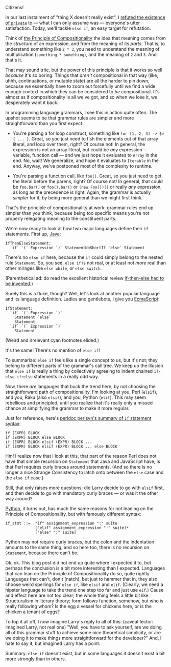 Citizens!

In our last instalment of "thing X doesn't really exist", I [refuted the existence of `private`](http://strangelyconsistent.org/blog/privacy-is-an-illusion-epoq-diary-009) to &mdash; what I can only assume was &mdash; everyone's utter satisfaction.
Today, we'll tackle `else if`, an easy target for refutation.

Think of [the Principle of Compositionality](https://plato.stanford.edu/entries/compositionality/) the idea that meaning comes from the _structure_ of an expression, and from the meaning of its _parts_.
That is, to understand something like `2 * 3`, you need to understand the meaning of multiplication (`something * something`), and the meaning of `2` and `3`.
And that's it.

That may sound trite, but the power of this principle is that it works so well _because_ it's so boring.
Things that _aren't_ compositional in that way (like, uhhh, continuations, or mutable state) are all the harder to pin down, because we essentially have to zoom out forcefully until we find a wide enough context in which they can be considered to _be_ compositional.
It's almost as if compositionality is all we've got, and so when we lose it, we desperately want it back.

In programming language grammars, I see this in action quite often.
The upshot seems to be that grammar rules are simpler and more straightforward than you first expect:

* You're parsing a for loop construct, something like `for [1, 2, 3] -> $e { ... }`. Great, so you just need to fish the elements out of that array literal, and loop over them, right? Of course not! In general, the expression is not an array literal, but could be _any_ expression &mdash; variable, function call &mdash; and we just hope it evaluates to `Array` in the end. No, wait! We generalize, and hope it evaluates to `Iterable` in the end. Anyway, we've postponed most of the complexity to runtime.

* You're parsing a function call, like `foo()`. Great, so you just need to get the literal before the parens, right? Of course not! In general, that could be `foo.bar()` or `foo().bar()` or `(new Foo())()` or really _any_ expression, as long as the precedence is right. Again, the grammar is actually _simpler_ for it, by being more general than we might first think.

That's the principle of compositionality at work: grammar rules end up simpler than you think, because being too specific means you're not properly relegating meaning to the constituent parts.

We're now ready to look at how two major languages define their `if` statements.
First up, [Java](https://docs.oracle.com/javase/specs/jls/se15/jls15.pdf):

<pre><code>IfThenElseStatement:
  `if` `(` Expression `)` StatementNoShortIf `else` Statement</code></pre>

There's no `else if` here, because the `if` could simply belong to the nested rule `Statement`.
So, you see, `else if` is not real, or at least not _more_ real than other mirages like `else while`, or `else switch`.

(Parenthetical ad: do read the excellent historical review [if-then-else had to be invented](https://github.com/ericfischer/if-then-else/blob/master/if-then-else.md).)

Surely this is a fluke, though?
Well, let's look at another popular language and its language definition.
Ladies and gentlebots, I give you [EcmaScript](https://262.ecma-international.org/11.0/#sec-if-statement):

<pre><code>IfStatement:
  `if` `(` Expression `)`
    Statement `else`
    Statement
  `if` `(` Expression `)`
    Statement
</code></pre>

(Weird and irrelevant cyan footnotes elided.)

It's the same!
There's no mention of `else if`!

To summarize: `else if` feels like a single concept to us, but it's not; they belong to different parts of the grammar's call tree.
We keep up the illusion that `else if` is really a thing by collectively agreeing to indent chained `if`-`else if`-`else` statements in a really odd way.

Now, there _are_ langauges that buck the trend here, by not choosing the straightforward path of compositionality.
I'm looking at you, Perl (`elsif`), and you, Raku (also `elsif`), and you, Python (`elif`).
This may seem rebellious and principled, until you realize that it's really only a missed chance at simplifying the grammar to make it more regular.

Just for reference, here's [perldoc perlsyn's summary of `if` statement syntax](https://perldoc.perl.org/perlsyn):

<pre><code>if (EXPR) BLOCK
if (EXPR) BLOCK else BLOCK
if (EXPR) BLOCK elsif (EXPR) BLOCK ...
if (EXPR) BLOCK elsif (EXPR) BLOCK ... else BLOCK</code></pre>

Hm! I realize now that I look at this, that part of the reason Perl does not have that simple recursion on `Statement` that Java and JavaScript have, is that Perl requires curly braces around statements. (And so there is no longer a nice Strange Consistency to latch onto between the `else` case and the `else if` case.)

Still, that only raises more questions: did Larry decide to go with `elsif` first, and then decide to go with mandatory curly braces &mdash; or was it the other way around?

[Python](https://docs.python.org/3/reference/compound_stmts.html#the-if-statement), it turns out, has much the same reasons for not leaning on the Principle of Compositionality, but with famously different syntax:

<pre><code>if_stmt ::=  "if" assignment_expression ":" suite
             ("elif" assignment_expression ":" suite)*
             ["else" ":" suite]</code></pre>

Python may not require curly braces, but the colon and the indentation amounts to the same thing, and so here too, there is no recursion on `Statement`, because there can't be.

Ok, ok.
This blog post did not end up quite where I expected it to, but perhaps the conclusion is a bit more interesting than I expected.
Languages that can lean on the Principle of Compositionality do so, quite rightly.
Languages that can't, don't (natch), but just to hammer that in, they also choose weird spellings for `else if`, like `elsif` and `elif`.
(Clearly, we need a hipster language to take the trend one step too far and just use `eif`.)
Cause and effect here are not too clear; the whole thing feels a little bit like Structuralism in literary theory; form follows function, somehow, but who is really following whom?
Is the egg a vessel for chickens here, or is the chicken a tenant of eggs?

To top it all off, I now imagine Larry's reply to all of this: (caveat lector: imagined Larry, not real one) "Well, you have to ask yourself, are we doing all of this grammar stuff to achieve some nice theoretical simplicity, or are we doing it to make things more straightforward for the developer?"
And, I hate to say it, but imagined Larry has a point.

Summary: `else if` doesn't exist, but in some languages it doesn't exist a bit more strongly than in others.
